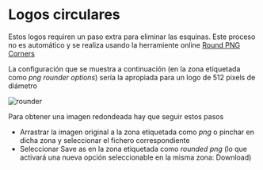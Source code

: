 # Logos circulares
Estos logos requiren un paso extra para eliminar las esquinas. Este proceso no es automático y se realiza usando la herramiente online [Round PNG Corners](https://onlinepngtools.com/round-png-corners)

La configuración que se muestra a continuación (en la zona etiquetada como *png rounder options*) sería la apropiada para un logo de 512 pixels de diámetro

![rounder](https://user-images.githubusercontent.com/4023320/158087879-b70ee492-3188-4acb-a725-2c7da6dc9c3e.jpg)

Para obtener una imagen redondeada hay que seguir estos pasos
- Arrastrar la imagen original a la zona etiquetada como *png* o pinchar en dicha zona y seleccionar el fichero correspondiente
- Seleccionar Save as en la zona etiquetada como *rounded png* (lo que activará una nueva opción seleccionable en la misma zona: Download)
